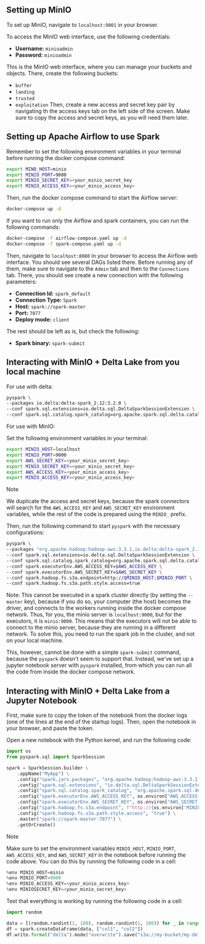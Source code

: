 ## Setting up MinIO

To set up MinIO, navigate to `localhost:9001` in your browser.

To access the MinIO web interface, use the following credentials:

- **Username:** `minioadmin`
- **Password:** `minioadmin`

This is the MinIO web interface, where you can manage your buckets and objects. There, create the following buckets:
- `buffer`
- `landing`
- `trusted`
- `exploitation`
Then, create a new access and secret key pair by navigating th the access keys tab on the left side of the screen.
Make sure to copy the access and secret keys, as you will need them later.

## Setting up Apache Airflow to use Spark

Remember to set the following environment variables in your terminal before running the docker compose command:

```bash
export MINO_HOST=minio
export MINIO_PORT=9000
export MINIO_SECRET_KEY=<your_minio_secret_key
export MINIO_ACCESS_KEY=<your_minio_access_key>
```

Then, run the docker compose command to start the Airflow server:

```bash
docker-compose up -d
```

If you want to run only the Airflow and spark containers, you can run the following commands:

```bash
docker-compose -f airflow-compose.yaml up -d
docker-compose -f spark-compose.yaml up -d
```

Then, navigate to `localhost:8080` in your browser to access the Airflow web interface.
You should see several DAGs listed there. Before running any of them, make sure to navigate to the `Admin` tab and then to the `Connections` tab. There, you should see create a new connection with the following parameters:
- **Connection Id:** `spark_default`
- **Connection Type:** `Spark`
- **Host:** `spark://spark-master`
- **Port:** `7077`
- **Deploy mode:** `client`

The rest should be left as is, but check the following:
- **Spark binary:** `spark-submit`


## Interacting with MinIO + Delta Lake from you local machine

For use with delta:
```bash
pyspark \
--packages io.delta:delta-spark_2.12:3.2.0 \
--conf spark.sql.extensions=io.delta.sql.DeltaSparkSessionExtension \
--conf spark.sql.catalog.spark_catalog=org.apache.spark.sql.delta.catalog.DeltaCatalog
```

For use with MinIO:

Set the following environment variables in your terminal:
```bash
export MINIO_HOST=localhost
export MINIO_PORT=9000
export AWS_SECRET_KEY=<your_minio_secret_key>
export MINIO_SECRET_KEY=<your_minio_secret_key>
export AWS_ACCESS_KEY=<your_minio_access_key>
export MINIO_ACCESS_KEY=<your_minio_access_key>
```

> [!NOTE]
> We duplicate the access and secret keys, because the spark connectors will search for the `AWS_ACCESS_KEY` and `AWS_SECRET_KEY` environment variables, while the rest of the code is prepared using the `MINIO_` prefix.

Then, run the following command to start `pyspark` with the necessary configurations:

```bash
pyspark \
--packages "org.apache.hadoop:hadoop-aws:3.3.1,io.delta:delta-spark_2.12:3.2.0" \
--conf spark.sql.extensions=io.delta.sql.DeltaSparkSessionExtension \
--conf spark.sql.catalog.spark_catalog=org.apache.spark.sql.delta.catalog.DeltaCatalog \
--conf spark.executorEnv.AWS_ACCESS_KEY=$AWS_ACCESS_KEY \
--conf spark.executorEnv.AWS_SECRET_KEY=$AWS_SECRET_KEY \
--conf spark.hadoop.fs.s3a.endpoint=http://$MINIO_HOST:$MINIO_PORT \
--conf spark.hadoop.fs.s3a.path.style.access=true
```

Note: This cannot be executed in a spark cluster directly (by setting the `--master` key), because if you do so, your
computer (the host) becomes the driver, and connects to the workers running inside the docker compose network. Thus,
for you, the minio server is `localhost:9000`, but for the executors, it is `minio:9000`. This means that the executors
will not be able to connect to the minio server, because they are running in a different network. To solve this, you
need to run the spark job in the cluster, and not on your local machine.

This, however, cannot be done with a simple `spark-submit` command, because the `pyspark` doesn't seem to support that.
Instead, we've set up a jupyter notebook server with `pyspark` installed, from which you can run all the code from 
inside the docker compose network.

## Interacting with MinIO + Delta Lake from a Jupyter Notebook

First, make sure to copy the token of the notebook from the docker logs (one of the lines at the end of the startup 
logs). Then, open the notebook in your browser, and paste the token.

Open a new notebook with the Python kernel, and run the following code:
```python
import os
from pyspark.sql import SparkSession

spark = SparkSession.builder \
    .appName("MyApp") \
    .config("spark.jars.packages", "org.apache.hadoop:hadoop-aws:3.3.1,io.delta:delta-spark_2.12:3.2.0") \
    .config("spark.sql.extensions", "io.delta.sql.DeltaSparkSessionExtension") \
    .config("spark.sql.catalog.spark_catalog", "org.apache.spark.sql.delta.catalog.DeltaCatalog") \
    .config("spark.executorEnv.AWS_ACCESS_KEY", os.environ["AWS_ACCESS_KEY"]) \
    .config("spark.executorEnv.AWS_SECRET_KEY", os.environ["AWS_SECRET_KEY"]) \
    .config("spark.hadoop.fs.s3a.endpoint", f"http://{os.environ['MINIO_HOST']}:{os.environ['MINIO_PORT']}") \
    .config("spark.hadoop.fs.s3a.path.style.access", "true") \
    .master("spark://spark-master:7077") \
    .getOrCreate()
```

> [!NOTE]
> Make sure to set the environment variables `MINIO_HOST`, `MINIO_PORT`, `AWS_ACCESS_KEY`, and `AWS_SECRET_KEY` in the notebook
> before running the code above. You can do this by running the following code in a cell:
> ```python
> %env MINIO_HOST=minio
> %env MINIO_PORT=9000
> %env MINIO_ACCESS_KEY=<your_minio_access_key>
> %env MINIOSECRET_KEY=<your_minio_secret_key>
> ```


Test that everything is working by running the following code in a cell:
```python
import random

data = [(random.randint(1, 100), random.randint(1, 100)) for _ in range(100)]
df = spark.createDataFrame(data, ["col1", "col2"])
df.write.format("delta").mode("overwrite").save("s3a://my-bucket/my-delta-table")
```